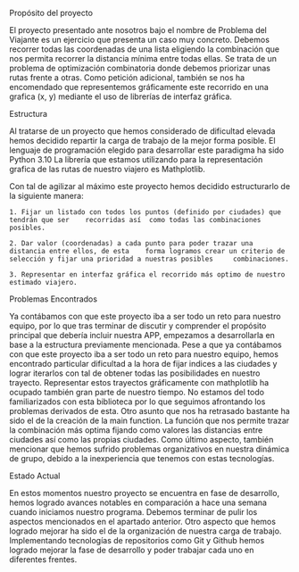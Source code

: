 Propósito del proyecto

El proyecto presentado ante nosotros bajo el nombre de Problema del Viajante es un ejercicio que presenta un caso muy concreto. Debemos recorrer todas las coordenadas de una lista eligiendo la combinación que nos permita recorrer la distancia mínima entre todas ellas.
Se trata de un problema de optimización combinatoria donde debemos priorizar unas rutas frente a otras.
Como petición adicional, también se nos ha encomendado que representemos gráficamente este recorrido en una grafica (x, y) mediante el uso de librerías de interfaz gráfica.


Estructura

Al tratarse de un proyecto que hemos considerado de dificultad elevada hemos decidido repartir la carga de trabajo de la mejor forma posible. 
El lenguaje de programación elegido para desarrollar este paradigma ha sido Python 3.10
La librería que estamos utilizando para la representación grafica de las rutas de nuestro viajero es Mathplotlib.

Con tal de agilizar al máximo este proyecto hemos decidido estructurarlo de la siguiente manera:

	1. Fijar un listado con todos los puntos (definido por ciudades) que tendrán que ser 	recorridas así 	como todas las combinaciones posibles.

	2. Dar valor (coordenadas) a cada punto para poder trazar una distancia entre ellos, de esta 	forma logramos crear un criterio de selección y fijar una prioridad a nuestras posibles 	combinaciones.

	3. Representar en interfaz gráfica el recorrido más optimo de nuestro estimado viajero.	


Problemas Encontrados	

Ya contábamos con que este proyecto iba a ser todo un reto para nuestro equipo, por lo que tras terminar de discutir y comprender el propósito principal que debería incluir nuestra APP, empezamos a desarrollarla en base a la estructura previamente mencionada.
Pese a que ya contábamos con que este proyecto iba a ser todo un reto para nuestro equipo, hemos encontrado particular dificultad a la hora de fijar indices a las ciudades y lograr iterarlos con tal de obtener todas las posibilidades en nuestro trayecto.
Representar estos trayectos gráficamente con mathplotlib ha ocupado también gran parte de nuestro tiempo. No estamos del todo familiarizados con esta biblioteca por lo que seguimos afrontando los problemas derivados de esta.
Otro asunto que nos ha retrasado bastante ha sido el de la creación de la main function. 
La función que nos permite trazar la combinación más optima fijando como valores las distancias entre ciudades así como las propias ciudades.
Como último aspecto, también mencionar que hemos sufrido problemas organizativos en nuestra dinámica de grupo, debido a la inexperiencia que tenemos con estas tecnologías.


Estado Actual

En estos momentos nuestro proyecto se encuentra en fase de desarrollo, hemos logrado avances notables en comparación a hace una semana cuando iniciamos nuestro programa.
Debemos terminar de pulir los aspectos mencionados en el apartado anterior. Otro aspecto que hemos logrado mejorar ha sido el de la organización de nuestra carga de trabajo. Implementando tecnologías de repositorios como Git y Github hemos logrado mejorar la fase de desarrollo y poder trabajar cada uno en diferentes frentes.
